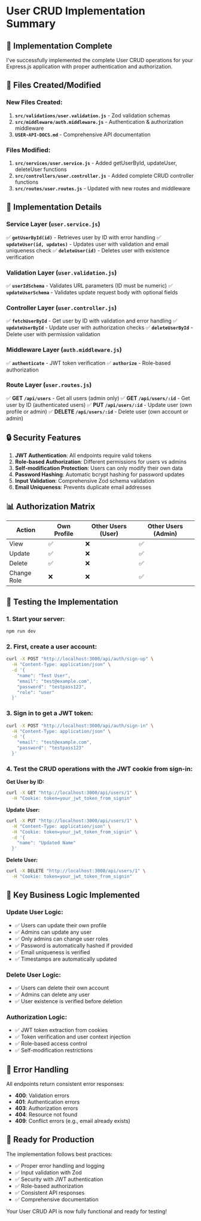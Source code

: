 # User CRUD Implementation Summary

## 🎯 Implementation Complete

I've successfully implemented the complete User CRUD operations for your Express.js application with proper authentication and authorization.

## 📁 Files Created/Modified

### New Files Created:
1. **`src/validations/user.validation.js`** - Zod validation schemas
2. **`src/middleware/auth.middleware.js`** - Authentication & authorization middleware
3. **`USER-API-DOCS.md`** - Comprehensive API documentation

### Files Modified:
1. **`src/services/user.service.js`** - Added getUserById, updateUser, deleteUser functions
2. **`src/controllers/user.controller.js`** - Added complete CRUD controller functions
3. **`src/routes/user.routes.js`** - Updated with new routes and middleware

## 🔧 Implementation Details

### Service Layer (`user.service.js`)
✅ **`getUserById(id)`** - Retrieves user by ID with error handling
✅ **`updateUser(id, updates)`** - Updates user with validation and email uniqueness check
✅ **`deleteUser(id)`** - Deletes user with existence verification

### Validation Layer (`user.validation.js`)
✅ **`userIdSchema`** - Validates URL parameters (ID must be numeric)
✅ **`updateUserSchema`** - Validates update request body with optional fields

### Controller Layer (`user.controller.js`)
✅ **`fetchUserById`** - Get user by ID with validation and error handling
✅ **`updateUserById`** - Update user with authorization checks
✅ **`deleteUserById`** - Delete user with permission validation

### Middleware Layer (`auth.middleware.js`)
✅ **`authenticate`** - JWT token verification
✅ **`authorize`** - Role-based authorization

### Route Layer (`user.routes.js`)
✅ **GET `/api/users`** - Get all users (admin only)
✅ **GET `/api/users/:id`** - Get user by ID (authenticated users)
✅ **PUT `/api/users/:id`** - Update user (own profile or admin)
✅ **DELETE `/api/users/:id`** - Delete user (own account or admin)

## 🔒 Security Features

1. **JWT Authentication**: All endpoints require valid tokens
2. **Role-based Authorization**: Different permissions for users vs admins
3. **Self-modification Protection**: Users can only modify their own data
4. **Password Hashing**: Automatic bcrypt hashing for password updates
5. **Input Validation**: Comprehensive Zod schema validation
6. **Email Uniqueness**: Prevents duplicate email addresses

## 📊 Authorization Matrix

| Action | Own Profile | Other Users (User) | Other Users (Admin) |
|--------|-------------|-------------------|---------------------|
| View   | ✅          | ❌                | ✅                  |
| Update | ✅          | ❌                | ✅                  |
| Delete | ✅          | ❌                | ✅                  |
| Change Role | ❌     | ❌                | ✅                  |

## 🧪 Testing the Implementation

### 1. Start your server:
```bash
npm run dev
```

### 2. First, create a user account:
```bash
curl -X POST "http://localhost:3000/api/auth/sign-up" \
  -H "Content-Type: application/json" \
  -d '{
    "name": "Test User",
    "email": "test@example.com",
    "password": "testpass123",
    "role": "user"
  }'
```

### 3. Sign in to get a JWT token:
```bash
curl -X POST "http://localhost:3000/api/auth/sign-in" \
  -H "Content-Type: application/json" \
  -d '{
    "email": "test@example.com",
    "password": "testpass123"
  }'
```

### 4. Test the CRUD operations with the JWT cookie from sign-in:

**Get User by ID:**
```bash
curl -X GET "http://localhost:3000/api/users/1" \
  -H "Cookie: token=your_jwt_token_from_signin"
```

**Update User:**
```bash
curl -X PUT "http://localhost:3000/api/users/1" \
  -H "Content-Type: application/json" \
  -H "Cookie: token=your_jwt_token_from_signin" \
  -d '{
    "name": "Updated Name"
  }'
```

**Delete User:**
```bash
curl -X DELETE "http://localhost:3000/api/users/1" \
  -H "Cookie: token=your_jwt_token_from_signin"
```

## 🎯 Key Business Logic Implemented

### Update User Logic:
- ✅ Users can update their own profile
- ✅ Admins can update any user
- ✅ Only admins can change user roles
- ✅ Password is automatically hashed if provided
- ✅ Email uniqueness is verified
- ✅ Timestamps are automatically updated

### Delete User Logic:
- ✅ Users can delete their own account
- ✅ Admins can delete any user
- ✅ User existence is verified before deletion

### Authorization Logic:
- ✅ JWT token extraction from cookies
- ✅ Token verification and user context injection
- ✅ Role-based access control
- ✅ Self-modification restrictions

## 🔄 Error Handling

All endpoints return consistent error responses:
- **400**: Validation errors
- **401**: Authentication errors
- **403**: Authorization errors
- **404**: Resource not found
- **409**: Conflict errors (e.g., email already exists)

## 🚀 Ready for Production

The implementation follows best practices:
- ✅ Proper error handling and logging
- ✅ Input validation with Zod
- ✅ Security with JWT authentication
- ✅ Role-based authorization
- ✅ Consistent API responses
- ✅ Comprehensive documentation

Your User CRUD API is now fully functional and ready for testing!